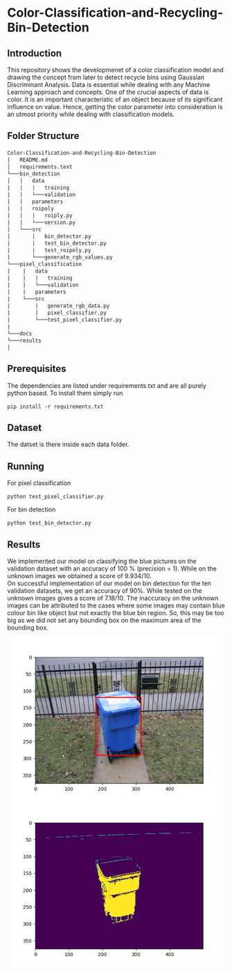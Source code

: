 # Color-Classification-and-Recycling-Bin-Detection

## Introduction
This repository shows the developmenet of a color classification model and drawing the concept from later to detect recycle bins using Gaussian Discriminant Analysis. Data is essential while dealing with any Machine Learning approach and concepts. One of the crucial aspects of
data is color. It is an important characteristic of an object because of its significant influence on value. Hence, getting the color parameter into consideration is an utmost priority while dealing with classification models.

## Folder Structure

```
Color-Classification-and-Recycling-Bin-Detection
│   README.md
│   requirements.text  
└───bin_detection
│   │   data
|   |   |   training
|   |   └───validation
|   |   parameters
|   |   roipoly
|   |   |   roiply.py
|   |   └───version.py
│   └───src
|       |   bin_detector.py
|       |   test_bin_detector.py
|       |   test_roipoly.py
|       └───generate_rgb_values.py
└───pixel_classification
|    |   data
|    |   |   training
|    |   └───validation
|    |   parameters
|    └───src
|        |   generate_rgb_data.py
|        |   pixel_classifier.py
|        └───test_pixel_classifier.py
|
└───docs 
└───results
│
```

## Prerequisites
The dependencies are listed under requirements.txt and are all purely python based. To install them simply run
```
pip install -r requirements.txt
```

## Dataset
The datset is there inside each data folder.

## Running
For pixel classification 
```
python test_pixel_classifier.py
```
For bin detection
```
python test_bin_detector.py
```
## Results
We implemented our model on classifying the blue pictures on the validation dataset with an accuracy of 100 % (precision = 1). While on the unknown images we obtained a score of 9.934/10. </br>
On successful implementation of our model on bin detection for the ten validation datasets, we get an accuracy of 90%. While tested on the unknown images gives a score of 7.18/10. The inaccuracy on the unknown images can be attributed to the cases where some images may contain blue colour bin like object but not exactly the blue bin region. So, this may be too big as we did not set any bounding box on the maximum area of the bounding box.

<!-- ![Alt text](https://github.com/[amitashnanda]/[Color-Classification-and-Recycling-Bin-Detection]/blob/[results]/Figure_1a.png?raw=true)
![Alt text](https://github.com/[amitashnanda]/[Color-Classification-and-Recycling-Bin-Detection]/blob/[results]/Figure_1.png?raw=true) -->
![Boundary Box](/results/Figure_1a.png)
![Bin detection](/results/Figure_1.png)




